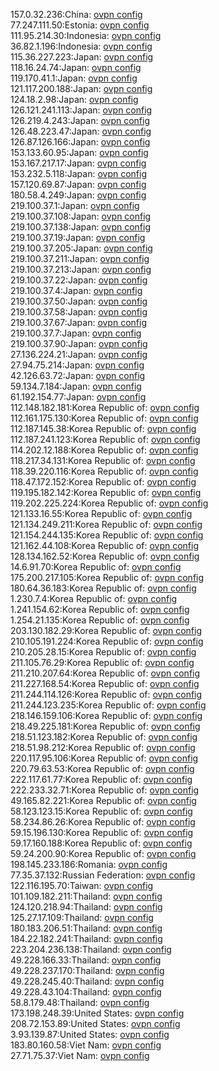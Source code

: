 157.0.32.236:China: [ovpn config](vpn/157_0_32_236.ovpn)  
77.247.111.50:Estonia: [ovpn config](vpn/77_247_111_50.ovpn)  
111.95.214.30:Indonesia: [ovpn config](vpn/111_95_214_30.ovpn)  
36.82.1.196:Indonesia: [ovpn config](vpn/36_82_1_196.ovpn)  
115.36.227.223:Japan: [ovpn config](vpn/115_36_227_223.ovpn)  
118.16.24.74:Japan: [ovpn config](vpn/118_16_24_74.ovpn)  
119.170.41.1:Japan: [ovpn config](vpn/119_170_41_1.ovpn)  
121.117.200.188:Japan: [ovpn config](vpn/121_117_200_188.ovpn)  
124.18.2.98:Japan: [ovpn config](vpn/124_18_2_98.ovpn)  
126.121.241.113:Japan: [ovpn config](vpn/126_121_241_113.ovpn)  
126.219.4.243:Japan: [ovpn config](vpn/126_219_4_243.ovpn)  
126.48.223.47:Japan: [ovpn config](vpn/126_48_223_47.ovpn)  
126.87.126.166:Japan: [ovpn config](vpn/126_87_126_166.ovpn)  
153.133.60.95:Japan: [ovpn config](vpn/153_133_60_95.ovpn)  
153.167.217.17:Japan: [ovpn config](vpn/153_167_217_17.ovpn)  
153.232.5.118:Japan: [ovpn config](vpn/153_232_5_118.ovpn)  
157.120.69.87:Japan: [ovpn config](vpn/157_120_69_87.ovpn)  
180.58.4.249:Japan: [ovpn config](vpn/180_58_4_249.ovpn)  
219.100.37.1:Japan: [ovpn config](vpn/219_100_37_1.ovpn)  
219.100.37.108:Japan: [ovpn config](vpn/219_100_37_108.ovpn)  
219.100.37.138:Japan: [ovpn config](vpn/219_100_37_138.ovpn)  
219.100.37.19:Japan: [ovpn config](vpn/219_100_37_19.ovpn)  
219.100.37.205:Japan: [ovpn config](vpn/219_100_37_205.ovpn)  
219.100.37.211:Japan: [ovpn config](vpn/219_100_37_211.ovpn)  
219.100.37.213:Japan: [ovpn config](vpn/219_100_37_213.ovpn)  
219.100.37.22:Japan: [ovpn config](vpn/219_100_37_22.ovpn)  
219.100.37.4:Japan: [ovpn config](vpn/219_100_37_4.ovpn)  
219.100.37.50:Japan: [ovpn config](vpn/219_100_37_50.ovpn)  
219.100.37.58:Japan: [ovpn config](vpn/219_100_37_58.ovpn)  
219.100.37.67:Japan: [ovpn config](vpn/219_100_37_67.ovpn)  
219.100.37.7:Japan: [ovpn config](vpn/219_100_37_7.ovpn)  
219.100.37.90:Japan: [ovpn config](vpn/219_100_37_90.ovpn)  
27.136.224.21:Japan: [ovpn config](vpn/27_136_224_21.ovpn)  
27.94.75.214:Japan: [ovpn config](vpn/27_94_75_214.ovpn)  
42.126.63.72:Japan: [ovpn config](vpn/42_126_63_72.ovpn)  
59.134.7.184:Japan: [ovpn config](vpn/59_134_7_184.ovpn)  
61.192.154.77:Japan: [ovpn config](vpn/61_192_154_77.ovpn)  
112.148.182.181:Korea Republic of: [ovpn config](vpn/112_148_182_181.ovpn)  
112.161.175.130:Korea Republic of: [ovpn config](vpn/112_161_175_130.ovpn)  
112.187.145.38:Korea Republic of: [ovpn config](vpn/112_187_145_38.ovpn)  
112.187.241.123:Korea Republic of: [ovpn config](vpn/112_187_241_123.ovpn)  
114.202.12.188:Korea Republic of: [ovpn config](vpn/114_202_12_188.ovpn)  
118.217.34.131:Korea Republic of: [ovpn config](vpn/118_217_34_131.ovpn)  
118.39.220.116:Korea Republic of: [ovpn config](vpn/118_39_220_116.ovpn)  
118.47.172.152:Korea Republic of: [ovpn config](vpn/118_47_172_152.ovpn)  
119.195.182.142:Korea Republic of: [ovpn config](vpn/119_195_182_142.ovpn)  
119.202.225.224:Korea Republic of: [ovpn config](vpn/119_202_225_224.ovpn)  
121.133.16.55:Korea Republic of: [ovpn config](vpn/121_133_16_55.ovpn)  
121.134.249.211:Korea Republic of: [ovpn config](vpn/121_134_249_211.ovpn)  
121.154.244.135:Korea Republic of: [ovpn config](vpn/121_154_244_135.ovpn)  
121.162.44.108:Korea Republic of: [ovpn config](vpn/121_162_44_108.ovpn)  
128.134.162.52:Korea Republic of: [ovpn config](vpn/128_134_162_52.ovpn)  
14.6.91.70:Korea Republic of: [ovpn config](vpn/14_6_91_70.ovpn)  
175.200.217.105:Korea Republic of: [ovpn config](vpn/175_200_217_105.ovpn)  
180.64.36.183:Korea Republic of: [ovpn config](vpn/180_64_36_183.ovpn)  
1.230.7.4:Korea Republic of: [ovpn config](vpn/1_230_7_4.ovpn)  
1.241.154.62:Korea Republic of: [ovpn config](vpn/1_241_154_62.ovpn)  
1.254.21.135:Korea Republic of: [ovpn config](vpn/1_254_21_135.ovpn)  
203.130.182.29:Korea Republic of: [ovpn config](vpn/203_130_182_29.ovpn)  
210.105.191.224:Korea Republic of: [ovpn config](vpn/210_105_191_224.ovpn)  
210.205.28.15:Korea Republic of: [ovpn config](vpn/210_205_28_15.ovpn)  
211.105.76.29:Korea Republic of: [ovpn config](vpn/211_105_76_29.ovpn)  
211.210.207.64:Korea Republic of: [ovpn config](vpn/211_210_207_64.ovpn)  
211.227.168.54:Korea Republic of: [ovpn config](vpn/211_227_168_54.ovpn)  
211.244.114.126:Korea Republic of: [ovpn config](vpn/211_244_114_126.ovpn)  
211.244.123.235:Korea Republic of: [ovpn config](vpn/211_244_123_235.ovpn)  
218.146.159.106:Korea Republic of: [ovpn config](vpn/218_146_159_106.ovpn)  
218.49.225.181:Korea Republic of: [ovpn config](vpn/218_49_225_181.ovpn)  
218.51.123.182:Korea Republic of: [ovpn config](vpn/218_51_123_182.ovpn)  
218.51.98.212:Korea Republic of: [ovpn config](vpn/218_51_98_212.ovpn)  
220.117.95.106:Korea Republic of: [ovpn config](vpn/220_117_95_106.ovpn)  
220.79.63.53:Korea Republic of: [ovpn config](vpn/220_79_63_53.ovpn)  
222.117.61.77:Korea Republic of: [ovpn config](vpn/222_117_61_77.ovpn)  
222.233.32.71:Korea Republic of: [ovpn config](vpn/222_233_32_71.ovpn)  
49.165.82.221:Korea Republic of: [ovpn config](vpn/49_165_82_221.ovpn)  
58.123.123.15:Korea Republic of: [ovpn config](vpn/58_123_123_15.ovpn)  
58.234.86.26:Korea Republic of: [ovpn config](vpn/58_234_86_26.ovpn)  
59.15.196.130:Korea Republic of: [ovpn config](vpn/59_15_196_130.ovpn)  
59.17.160.188:Korea Republic of: [ovpn config](vpn/59_17_160_188.ovpn)  
59.24.200.90:Korea Republic of: [ovpn config](vpn/59_24_200_90.ovpn)  
198.145.233.186:Romania: [ovpn config](vpn/198_145_233_186.ovpn)  
77.35.37.132:Russian Federation: [ovpn config](vpn/77_35_37_132.ovpn)  
122.116.195.70:Taiwan: [ovpn config](vpn/122_116_195_70.ovpn)  
101.109.182.211:Thailand: [ovpn config](vpn/101_109_182_211.ovpn)  
124.120.218.94:Thailand: [ovpn config](vpn/124_120_218_94.ovpn)  
125.27.17.109:Thailand: [ovpn config](vpn/125_27_17_109.ovpn)  
180.183.206.51:Thailand: [ovpn config](vpn/180_183_206_51.ovpn)  
184.22.182.241:Thailand: [ovpn config](vpn/184_22_182_241.ovpn)  
223.204.236.138:Thailand: [ovpn config](vpn/223_204_236_138.ovpn)  
49.228.166.33:Thailand: [ovpn config](vpn/49_228_166_33.ovpn)  
49.228.237.170:Thailand: [ovpn config](vpn/49_228_237_170.ovpn)  
49.228.245.40:Thailand: [ovpn config](vpn/49_228_245_40.ovpn)  
49.228.43.104:Thailand: [ovpn config](vpn/49_228_43_104.ovpn)  
58.8.179.48:Thailand: [ovpn config](vpn/58_8_179_48.ovpn)  
173.198.248.39:United States: [ovpn config](vpn/173_198_248_39.ovpn)  
208.72.153.89:United States: [ovpn config](vpn/208_72_153_89.ovpn)  
3.93.139.87:United States: [ovpn config](vpn/3_93_139_87.ovpn)  
183.80.160.58:Viet Nam: [ovpn config](vpn/183_80_160_58.ovpn)  
27.71.75.37:Viet Nam: [ovpn config](vpn/27_71_75_37.ovpn)  

